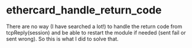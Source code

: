 ethercard_handle_return_code
============================

There are no way (I have searched a lot!) to handle the return code from tcpReply(session) and be able to restart the module if needed (sent fail or sent wrong). So this is what I did to solve that.
